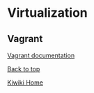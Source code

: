 # Virtualization

## Vagrant
[Vagrant documentation](https://developer.hashicorp.com/vagrant/docs/cli)

[Back to top](#)

[Kiwiki Home](/../../)